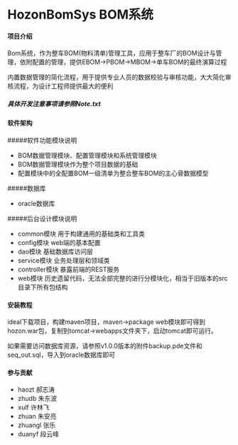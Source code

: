 # HozonBomSys BOM系统

#### 项目介绍
Bom系统，作为整车BOM(物料清单)管理工具，应用于整车厂的BOM设计与管理，依附配置的管理，提供EBOM->PBOM->MBOM->单车BOM的最终演算过程

内置数据管理的简化流程，用于提供专业人员的数据校验与审核功能，大大简化审核流程，为设计工程师提供最大的便利


##### 具体开发注意事项请参照Note.txt

#### 软件架构
#####软件功能模块说明
- BOM数据管理模块、配置管理模块和系统管理模块
- BOM数据管理模块作为整个项目数据的基础
- 配置模块中的全配置BOM一级清单为整合整车BOM的主心骨数据模型

#####数据库
- oracle数据库

#####后台设计模块说明
- common模块 用于构建通用的基础类和工具类
- config模块 web端的基本配置
- dao模块 基础数据库访问层
- service模块 业务处理层和领域类
- controller模块 暴露前端的REST服务
- web模块 历史遗留代码，无法全部完整的进行分模块化，相当于旧版本的src目录下所有包结构

#### 安装教程

ideal下载项目，构建maven项目，maven->package web模块即可得到hozon.war包，复制到tomcat->webapps文件夹下，启动tomcat即可运行。

如果需要访问数据库资源，请参照v1.0.0版本的附件backup.pde文件和seq_out.sql，导入到oracle数据库即可


#### 参与贡献
* haozt 郝志涛
* zhudb 朱东波
* xulf 许林飞
* zhuan 朱安亮
* zhuangl 张乐
* duanyf 段云峰